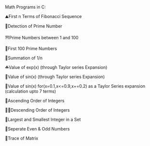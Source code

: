 Math Programs in C:

⛰First n Terms of Fibonacci Sequence

🛴Detection of Prime Number

⛩Prime Numbers between 1 and 100

🚕First 100 Prime Numbers

🍬Summation of 1/n 

☘Value of exp(x) (through Taylor series Expansion)

🌸Value of sin(x) (through Taylor series Expansion)

🐸Value of sin(x) for(x=0.1,x<=0.9,x+=0.2) as a Taylor Series expansion (calculation upto 7 terms)

🦐Ascending Order of Integers

🐱‍🚀Descending Order of Integers

🦁Largest and Smallest Integer in a Set

🦉Seperate Even & Odd Numbers

🥑Trace of Matrix
